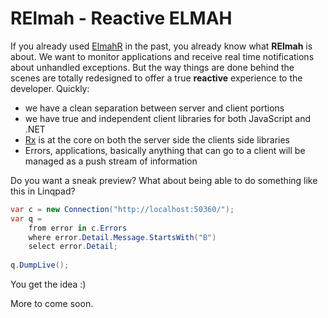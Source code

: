 RElmah - Reactive ELMAH
======

If you already used [ElmahR] in the past, you already know what **RElmah** is about. We want to monitor applications and receive real time notifications about unhandled exceptions. But the way things are done behind the scenes are totally redesigned to offer a true **reactive** experience to the developer. Quickly:

- we have a clean separation between server and client portions
- we have true and independent client libraries for both JavaScript and .NET
- [Rx] is at the core on both the server side the clients side libraries
- Errors, applications, basically anything that can go to a client will be managed as a push stream of information

Do you want a sneak preview? What about being able to do something like this in Linqpad?

```c#
var c = new Connection("http://localhost:50360/");
var q = 
	from error in c.Errors
	where error.Detail.Message.StartsWith("B")
	select error.Detail;
	
q.DumpLive();
```
You get the idea :)

More to come soon.



[ElmahR]:http://elmahr.apphb.com/
[Rx]:http://msdn.microsoft.com/en-us/data/gg577609.aspx